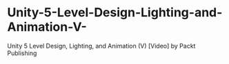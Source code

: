 # Unity-5-Level-Design-Lighting-and-Animation-V-
Unity 5 Level Design, Lighting, and Animation (V) [Video] by Packt Publishing
